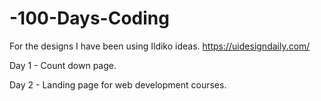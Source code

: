 # -100-Days-Coding
For the designs I have been using Ildiko ideas. https://uidesigndaily.com/ 

Day 1 - Count down page.

Day 2 - Landing page for web development courses.
